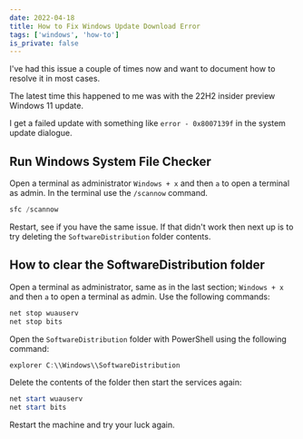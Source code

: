 ```yaml
---
date: 2022-04-18
title: How to Fix Windows Update Download Error
tags: ['windows', 'how-to']
is_private: false
---
```


I've had this issue a couple of times now and want to document how to
resolve it in most cases.

The latest time this happened to me was with the 22H2 insider preview
Windows 11 update.

I get a failed update with something like `error - 0x8007139f` in the
system update dialogue.

## Run Windows System File Checker

Open a terminal as administrator `Windows + x` and then `a` to open a
terminal as admin. In the terminal use the `/scannow` command.

```powershell
sfc /scannow
```

Restart, see if you have the same issue. If that didn't work then next
up is to try deleting the `SoftwareDistribution` folder contents.

## How to clear the SoftwareDistribution folder

Open a terminal as administrator, same as in the last section;
`Windows + x` and then `a` to open a terminal as admin. Use the
following commands:

<!-- cSpell:ignore wuauserv -->

```powershell
net stop wuauserv
net stop bits
```

Open the `SoftwareDistribution` folder with PowerShell using the
following command:

```powershell
explorer C:\\Windows\\SoftwareDistribution
```

Delete the contents of the folder then start the services again:

```powershell
net start wuauserv
net start bits
```

Restart the machine and try your luck again.
